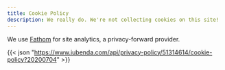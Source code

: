 ```yaml
---
title: Cookie Policy
description: We really do. We're not collecting cookies on this site!
---
```

We use [Fathom](https://usefathom.com/ref/USBDZ0) for site analytics, a privacy-forward provider. 



{{<  json "https://www.iubenda.com/api/privacy-policy/51314614/cookie-policy?20200704" >}}

